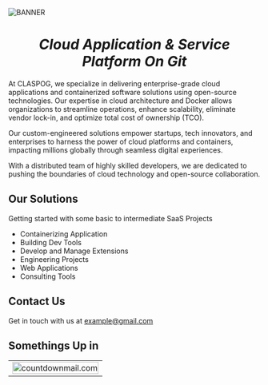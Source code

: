 
![BANNER](https://github.com/user-attachments/assets/bf2096e2-c26e-4b64-84a8-6e935ea797a8)

<div id="header" align="center">
  <h1><i>Cloud Application & Service Platform On Git</b></i></h1>
</div>


At CLASPOG, we specialize in delivering enterprise-grade cloud applications and containerized software solutions using open-source technologies. Our expertise in cloud architecture and Docker allows organizations to streamline operations, enhance scalability, eliminate vendor lock-in, and optimize total cost of ownership (TCO).

Our custom-engineered solutions empower startups, tech innovators, and enterprises to harness the power of cloud platforms and containers, impacting millions globally through seamless digital experiences.

With a distributed team of highly skilled developers, we are dedicated to pushing the boundaries of cloud technology and open-source collaboration.

## Our Solutions
Getting started with some basic to intermediate SaaS Projects

- Containerizing Application
- Building Dev Tools
- Develop and Manage Extensions
- Engineering Projects
- Web Applications
- Consulting Tools

##  Contact Us

Get in touch with us at example@gmail.com



## Somethings Up in

<div id="counter" align="center">
<table width="100%" cellspacing="0" cellpadding="0"><tbody><tr><td align="center"><img src="https://i.countdownmail.com/3in2kj.gif" style="display:inline-block!important;width:100%!important;max-width:714px!important;" border="0" alt="countdownmail.com"/></td></tr></tbody></table>
</div>
